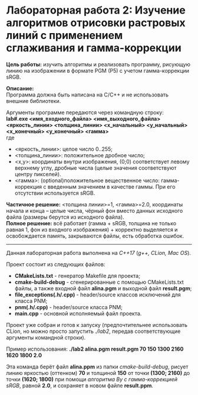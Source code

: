 # Лабораторная работа 2: Изучение алгоритмов отрисовки растровых линий с применением сглаживания и гамма-коррекции

**Цель работы:** изучить алгоритмы и реализовать программу, рисующую линию на изображении в формате PGM (P5) с учетом гамма-коррекции sRGB.

**Описание:**\
Программа должна быть написана на C/C++ и не использовать внешние библиотеки.

Аргументы программе передаются через командную строку:\
**lab#.exe <имя_входного_файла> <имя_выходного_файла> <яркость_линии> <толщина_линии> <x_начальный> <y_начальный> <x_конечный> <y_конечный> <гамма>**\
где
- <яркость_линии>: целое число 0..255;
- <толщина_линии>: положительное дробное число;
- <x,y>: координаты внутри изображения, (0;0) соответствует левому верхнему углу, дробные числа (целые значения соответствуют центру пикселей).
- <гамма>: (optional)положительное вещественное число: гамма-коррекция с введенным значением в качестве гаммы. При его отсутствии используется sRGB.

**Частичное решение:** <толщина линии>=1, <гамма>=2.0, координаты начала и конца – целые числа, чёрный фон вместо данных исходного файла (размеры берутся из исходного файла).\
**Полное решение:** всё работает (гамма + sRGB, толщина не только равная 1, фон из входного изображения) + корректно выделяется и освобождается память, закрываются файлы, есть обработка ошибок.

____________________________________________________

Данная лабораторная работа выполнена на *C++17* (*g++, CLion, Mac OS*).

Проект состоит из следующих файлов:
- **CMakeLists.txt** - генератор Makefile для проекта;
- **cmake-build-debug** - сгенерированные с помощью CMakeLists.txt файлы, а также входной файл **alina.pgm** и выходной файл **result.pgm**;
- **file_exceptions(.h/.cpp)** - header/source классов исключений для класса PNM;
- **pnm(.h/.cpp)** - header/source класса PNM;
- **main.cpp** - основной исполняемый файл проекта.

Проект уже собран и готов к запуску (предпочтительнее использовать CLion, но можно просто запустить *./lab2*, передав соответствующие аргументы командной строки).

Пример использования: **./lab2 alina.pgm result.pgm 70 150 1300 2160 1620 1800 2.0**

Эта команда берёт файл **alina.ppm** из папки *cmake-build-debug*, рисует линию яркостью (оттенком) **70** и толщиной **150** от точки **(1300; 2160)** до точки **(1620; 1800)** при помощи *алгоритма Ву с гамма-коррекцией sRGB*, равной **2.0**, и сохраняет в новом файле **result.ppm**.

